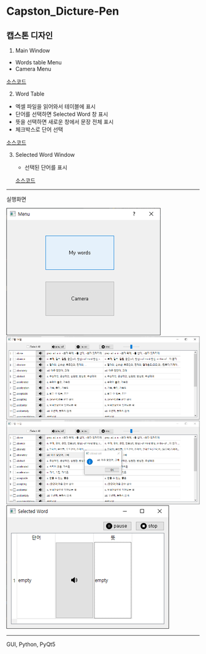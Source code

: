 # Capston_Dicture-Pen
캡스톤 디자인
------
1. Main Window

  - Words table Menu
  - Camera Menu

  [소스코드](gui_menu_window.py)
  
 2. Word Table

   - 엑셀 파일을 읽어와서 테이블에 표시
   - 단어를 선택하면 Selected Word 창 표시
   - 뜻을 선택하면 새로운 창에서 문장 전체 표시
   - 체크박스로 단어 선택

   [소스코드](gui_table_window.py)

3. Selected Word Window

   - 선택된 단어를 표시

    [소스코드](gui_selectedword_window.py)

------
실행화면

![Main_Window](ref_images/menu.png)
![Word_Table](ref_images/word_table.png)
![Explain_Word](ref_images/word_mean.png)
![Selected Word](ref_images/Selected_Word.png)

-------
GUI, Python, PyQt5
